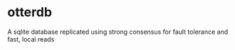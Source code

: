 # otterdb
A sqlite database replicated using strong consensus for fault tolerance and fast, local reads
